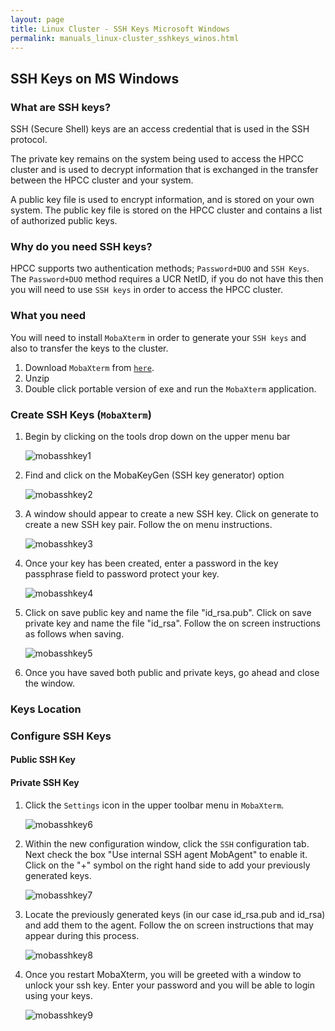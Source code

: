 ```yaml
---
layout: page
title: Linux Cluster - SSH Keys Microsoft Windows
permalink: manuals_linux-cluster_sshkeys_winos.html
---
```


## SSH Keys on MS Windows

### What are SSH keys?

SSH (Secure Shell) keys are an access credential that is used in the SSH protocol.

The private key remains on the system being used to access the HPCC cluster and is used to decrypt information that is exchanged in the transfer between the HPCC cluster and your system.

A public key file is used to encrypt information, and is stored on your own system.
The public key file is stored on the HPCC cluster and contains a list of authorized public keys.

### Why do you need SSH keys?

HPCC supports two authentication methods; `Password+DUO` and `SSH Keys`.
The `Password+DUO` method requires a UCR NetID, if you do not have this then you will need to use `SSH keys` in order to access the HPCC cluster.

### What you need

You will need to install `MobaXterm` in order to generate your `SSH keys` and also to transfer the keys to the cluster.

1. Download `MobaXterm` from [`here`](https://mobaxterm.mobatek.net/download-home-edition.html).
2. Unzip
3. Double click portable version of exe and run the `MobaXterm` application.

### Create SSH Keys (`MobaXterm`)

1. Begin by clicking on the tools drop down on the upper menu bar
   
   ![mobasshkey1](/images/ssh1moba.png)

2. Find and click on the MobaKeyGen (SSH key generator) option
   
   ![mobasshkey2](/images/ssh2moba.png)

3. A window should appear to create a new SSH key. Click on generate to create a new SSH key pair. Follow the on menu instructions.
   
   ![mobasshkey3](/images/ssh3moba.png)

4. Once your key has been created, enter a password in the key passphrase field to password protect your key.
   
   ![mobasshkey4](/images/ssh4moba.png)

5. Click on save public key and name the file "id_rsa.pub". Click on save private key and name the file "id_rsa". Follow the on screen instructions as follows when saving.
   
   ![mobasshkey5](/images/ssh5moba.png)

6. Once you have saved both public and private keys, go ahead and close the window.

### Keys Location

### Configure SSH Keys

#### Public SSH Key

#### Private SSH Key

1. Click the `Settings` icon in the upper toolbar menu in `MobaXterm`.
   
   ![mobasshkey6](/images/ssh6moba.png)

2. Within the new configuration window, click the `SSH` configuration tab. Next check the box "Use internal SSH agent MobAgent" to enable it. Click on the "+" symbol on the right hand side to add your previously generated keys.
   
   ![mobasshkey7](/images/ssh7moba.png)

2. Locate the previously generated keys (in our case id_rsa.pub and id_rsa) and add them to the agent. Follow the on screen instructions that may appear during this process.
   
   ![mobasshkey8](/images/ssh8moba.png)

3. Once you restart MobaXterm, you will be greeted with a window to unlock your ssh key. Enter your password and you will be able to login using your keys.
   
   ![mobasshkey9](/images/ssh9moba.png)

